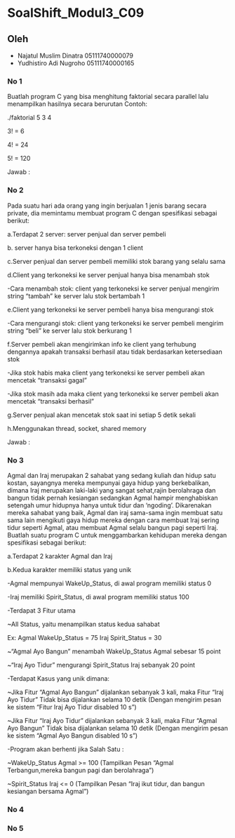 # SoalShift_Modul3_C09

## Oleh
   * Najatul Muslim Dinatra	05111740000079
   * Yudhistiro Adi Nugroho	05111740000165

### No 1
Buatlah program C yang bisa menghitung faktorial secara parallel lalu menampilkan hasilnya secara berurutan
Contoh:

   ./faktorial 5 3 4
    
   3! = 6
   
   4! = 24
   
   5! = 120

Jawab :


### No 2
Pada suatu hari ada orang yang ingin berjualan 1 jenis barang secara private, dia memintamu membuat program C dengan spesifikasi sebagai berikut:
  
  a.Terdapat 2 server: server penjual dan server pembeli
  
  b. server hanya bisa terkoneksi dengan 1 client
  
  c.Server penjual dan server pembeli memiliki stok barang yang selalu sama
  
  d.Client yang terkoneksi ke server penjual hanya bisa menambah stok
  
   -Cara menambah stok: client yang terkoneksi ke server penjual mengirim string “tambah” ke server lalu stok bertambah 1
  
  e.Client yang terkoneksi ke server pembeli hanya bisa mengurangi stok
    
   -Cara mengurangi stok: client yang terkoneksi ke server pembeli mengirim string “beli” ke server lalu stok berkurang 1
  
  f.Server pembeli akan mengirimkan info ke client yang terhubung dengannya apakah transaksi berhasil atau tidak     berdasarkan ketersediaan stok
    
   -Jika stok habis maka client yang terkoneksi ke server pembeli akan mencetak “transaksi gagal”
   
   -Jika stok masih ada maka client yang terkoneksi ke server pembeli akan mencetak “transaksi berhasil”
  
  g.Server penjual akan mencetak stok saat ini setiap 5 detik sekali
  
  h.Menggunakan thread, socket, shared memory
  
Jawab :


### No 3
Agmal dan Iraj merupakan 2 sahabat yang sedang kuliah dan hidup satu kostan, sayangnya mereka mempunyai gaya hidup yang berkebalikan, dimana Iraj merupakan laki-laki yang sangat sehat,rajin berolahraga dan bangun tidak pernah kesiangan sedangkan Agmal hampir menghabiskan setengah umur hidupnya hanya untuk tidur dan ‘ngoding’. Dikarenakan mereka sahabat yang baik, Agmal dan iraj sama-sama ingin membuat satu sama lain mengikuti gaya hidup mereka dengan cara membuat Iraj sering tidur seperti Agmal, atau membuat Agmal selalu bangun pagi seperti Iraj. Buatlah suatu program C untuk menggambarkan kehidupan mereka dengan spesifikasi sebagai berikut:

a.Terdapat 2 karakter Agmal dan Iraj

b.Kedua karakter memiliki status yang unik
  
 -Agmal mempunyai WakeUp_Status, di awal program memiliki status 0

 -Iraj memiliki Spirit_Status, di awal program memiliki status 100

 -Terdapat 3 Fitur utama
 
   ~All Status, yaitu menampilkan status kedua sahabat
   
   Ex: Agmal WakeUp_Status = 75 
       Iraj Spirit_Status = 30

   ~“Agmal Ayo Bangun” menambah WakeUp_Status Agmal sebesar 15 point
   
   ~“Iraj Ayo Tidur” mengurangi Spirit_Status Iraj sebanyak 20 point

  -Terdapat Kasus yang unik dimana:
  
   ~Jika Fitur “Agmal Ayo Bangun” dijalankan sebanyak 3 kali, maka Fitur “Iraj Ayo Tidur” Tidak bisa dijalankan selama 10 detik (Dengan mengirim pesan ke sistem “Fitur Iraj Ayo Tidur disabled 10 s”)

   ~Jika Fitur  “Iraj Ayo Tidur” dijalankan sebanyak 3 kali, maka Fitur “Agmal Ayo Bangun” Tidak bisa dijalankan selama 10 detik (Dengan mengirim pesan ke sistem “Agmal Ayo Bangun disabled 10 s”)

  -Program akan berhenti jika Salah Satu :
   
   ~WakeUp_Status Agmal >= 100 (Tampilkan Pesan “Agmal Terbangun,mereka bangun pagi dan berolahraga”)

   ~Spirit_Status Iraj <= 0 (Tampilkan Pesan “Iraj ikut tidur, dan bangun kesiangan bersama Agmal”)



### No 4


### No 5
